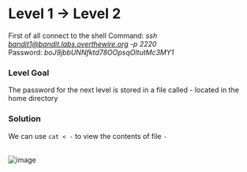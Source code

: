 # Level 1 → Level 2 #
First of all connect to the shell
Command: _ssh bandit1@bandit.labs.overthewire.org -p 2220_ </br>
Password: _boJ9jbbUNNfktd78OOpsqOltutMc3MY1_</br>

### Level Goal ###
The password for the next level is stored in a file called - located in the home directory

### Solution ###
We can use `cat < -` to view the contents of file `-` </br></br>

![image](https://user-images.githubusercontent.com/33615252/75607321-bcd44b80-5aed-11ea-8198-97b56ae35f0b.png)
